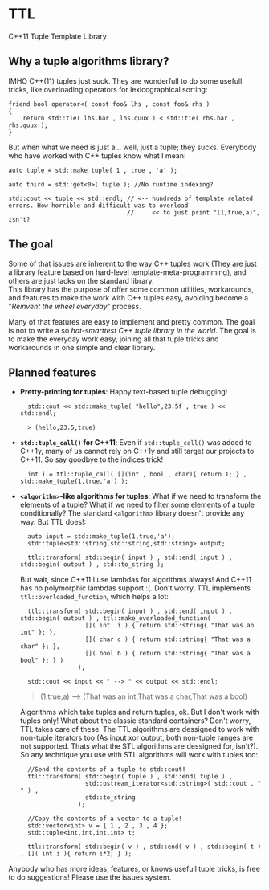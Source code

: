 TTL
===

C++11 Tuple Template Library


## Why a tuple algorithms library?

IMHO C++(11) tuples just suck. They are wonderfull to do some usefull tricks, like overloading operators for lexicographical sorting:

    friend bool operator<( const foo& lhs , const foo& rhs )
    {
        return std::tie( lhs.bar , lhs.quux ) < std::tie( rhs.bar , rhs.quux );
    }
    
But when what we need is just a... well, just a tuple; they sucks. Everybody who have worked with C++ tuples know what I mean:

    auto tuple = std::make_tuple( 1 , true , 'a' );

    auto third = std::get<0>( tuple ); //No runtime indexing?
    
    std::cout << tuple << std::endl; // <-- hundreds of template related errors. How horrible and difficult was to overload
                                     //     << to just print "(1,true,a)", isn't?
                                     

## The goal

Some of that issues are inherent to the way C++ tuples work (They are just a library feature based on hard-level template-meta-programming), and others are just lacks on the standard library.  
This library has the purpose of offer some common utilities, workarounds, and features to make the work with C++ tuples easy, avoiding become a "*Reinvent the wheel everyday*" process.  

Many of that features are easy to implement and pretty common. The goal is not to write a so *hot-smarttest C++ tuple library in the world*. The goal is to make the everyday work easy, joining all that tuple tricks and workarounds in one simple and clear library.

## Planned features  

 - **Pretty-printing for tuples**: Happy text-based tuple debugging!
         
         std::cout << std::make_tuple( "hello",23.5f , true ) << std::endl;
         
         > (hello,23.5,true)

 - **`std::tuple_call()` for C++11**: Even if `std::tuple_call()` was added to C++1y, many of us cannot rely on C++1y and still target our projects to C++11. So say goodbye to the indices trick!
 
         int i = ttl::tuple_call( [](int , bool , char){ return 1; } , std::make_tuple(1,true,'a') );
         
    
 - **`<algorithm>`-like algorithms for tuples**: What if we need to transform the elements of a tuple? What if we need to filter some elements of a tuple conditionally? The standard `<algorithm>` library doesn't provide any way. But TTL does!:
 
         auto input = std::make_tuple(1,true,'a');
         std::tuple<std::string,std::string,std::string> output;
         
         ttl::transform( std::begin( input ) , std::end( input ) , std::begin( output ) , std::to_string );
 
   But wait, since C++11 I use lambdas for algorithms always! And C++11 has no polymorphic lambdas support :(. Don't worry, TTL implements `ttl::overloaded_function`, which
   helps a lot:

         ttl::transform( std::begin( input ) , std::end( input ) , std::begin( output ) , ttl::make_overloaded_function(
                         []( int  i ) { return std::string{ "That was an int" }; },
                         []( char c ) { return std::string{ "That was a char" }; },
                         []( bool b ) { return std::string{ "That was a bool" }; } )
                       );

         std::cout << input << " --> " << output << std::endl;


   > (1,true,a) --> (That was an int,That was a char,That was a bool)
   
   Algorithms which take tuples and return tuples, ok. But I don't work with tuples only! What about the classic standard containers?
   Don't worry, TTL takes care of these. The TTL algorithms are dessigned to work with non-tuple iterators too (As input xor output, both non-tuple 
   ranges are not supported. Thats what the STL algorithms are dessigned for, isn't?).  
   So any technique you use with STL algorithms will work with tuples too:

         //Send the contents of a tuple to std::cout!
         ttl::transform( std::begin( tuple ) , std::end( tuple ) , 
                         std::ostream_iterator<std::string>( std::cout , " " ) , 
                         std::to_string 
                       );

         //Copy the contents of a vector to a tuple!
         std::vector<int> v = { 1 , 2 , 3 , 4 };
         std::tuple<int,int,int,int> t;

         ttl::transform( std::begin( v ) , std::end( v ) , std::begin( t ) , []( int i ){ return i*2; } );


Anybody who has more ideas, features, or knows usefull tuple tricks, is free to do suggestions! Please use the issues system.  
